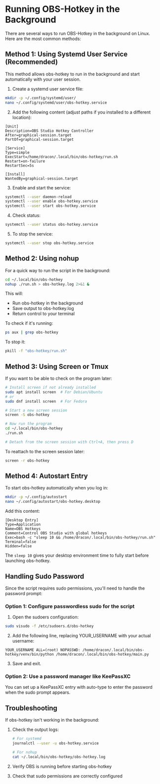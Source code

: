# Running OBS-Hotkey in the Background

There are several ways to run OBS-Hotkey in the background on Linux. Here are the most common methods:

## Method 1: Using Systemd User Service (Recommended)

This method allows obs-hotkey to run in the background and start automatically with your user session.

1. Create a systemd user service file:

```bash
mkdir -p ~/.config/systemd/user/
nano ~/.config/systemd/user/obs-hotkey.service
```

2. Add the following content (adjust paths if you installed to a different location):

```
[Unit]
Description=OBS Studio Hotkey Controller
After=graphical-session.target
PartOf=graphical-session.target

[Service]
Type=simple
ExecStart=/home/dracon/.local/bin/obs-hotkey/run.sh
Restart=on-failure
RestartSec=5s

[Install]
WantedBy=graphical-session.target
```

3. Enable and start the service:

```bash
systemctl --user daemon-reload
systemctl --user enable obs-hotkey.service
systemctl --user start obs-hotkey.service
```

4. Check status:

```bash
systemctl --user status obs-hotkey.service
```

5. To stop the service:

```bash
systemctl --user stop obs-hotkey.service
```

## Method 2: Using nohup

For a quick way to run the script in the background:

```bash
cd ~/.local/bin/obs-hotkey
nohup ./run.sh > obs-hotkey.log 2>&1 &
```

This will:

- Run obs-hotkey in the background
- Save output to obs-hotkey.log
- Return control to your terminal

To check if it's running:

```bash
ps aux | grep obs-hotkey
```

To stop it:

```bash
pkill -f "obs-hotkey/run.sh"
```

## Method 3: Using Screen or Tmux

If you want to be able to check on the program later:

```bash
# Install screen if not already installed
sudo apt install screen  # For Debian/Ubuntu
# or
sudo dnf install screen  # For Fedora

# Start a new screen session
screen -S obs-hotkey

# Now run the program
cd ~/.local/bin/obs-hotkey
./run.sh

# Detach from the screen session with Ctrl+A, then press D
```

To reattach to the screen session later:

```bash
screen -r obs-hotkey
```

## Method 4: Autostart Entry

To start obs-hotkey automatically when you log in:

```bash
mkdir -p ~/.config/autostart
nano ~/.config/autostart/obs-hotkey.desktop
```

Add this content:

```
[Desktop Entry]
Type=Application
Name=OBS Hotkeys
Comment=Control OBS Studio with global hotkeys
Exec=bash -c "sleep 10 && /home/dracon/.local/bin/obs-hotkey/run.sh"
Terminal=false
Hidden=false
```

The `sleep 10` gives your desktop environment time to fully start before launching obs-hotkey.

## Handling Sudo Password

Since the script requires sudo permissions, you'll need to handle the password prompt:

### Option 1: Configure passwordless sudo for the script

1. Open the sudoers configuration:

```bash
sudo visudo -f /etc/sudoers.d/obs-hotkey
```

2. Add the following line, replacing YOUR_USERNAME with your actual username:

```
YOUR_USERNAME ALL=(root) NOPASSWD: /home/dracon/.local/bin/obs-hotkey/venv/bin/python /home/dracon/.local/bin/obs-hotkey/main.py
```

3. Save and exit.

### Option 2: Use a password manager like KeePassXC

You can set up a KeePassXC entry with auto-type to enter the password when the sudo prompt appears.

## Troubleshooting

If obs-hotkey isn't working in the background:

1. Check the output logs:

   ```bash
   # For systemd
   journalctl --user -u obs-hotkey.service

   # For nohup
   cat ~/.local/bin/obs-hotkey/obs-hotkey.log
   ```

2. Verify OBS is running before starting obs-hotkey
3. Check that sudo permissions are correctly configured
